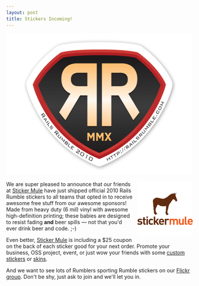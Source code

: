 ```yaml
---
layout: post
title: Stickers Incoming!
---
```


<img src="/images/2010/10/rumble_sticker.png" width="560" height="380" />

<p><a href="http://www.stickermule.com/"><img src="/images/2010/10/stickermule_150.png" width="150" height="150" style="float: right; margin: 0 0 10px 10px;" /></a>We are super pleased to announce that our friends at <a href="http://www.stickermule.com">Sticker Mule</a> have just shipped official 2010 Rails Rumble stickers to all teams that opted in to receive awesome free stuff from our awesome sponsors!  Made from heavy duty (6 mil) vinyl with awesome high-definition printing; these babies are designed to resist fading <strong>and</strong> beer spills &mdash; not that you'd ever drink beer and code. ;-)</p>

<p>Even better, <a href="http://www.stickermule.com/">Sticker Mule</a> is including a $25 coupon on the back of each sticker good for your next order.  Promote your business, OSS project, event, or just wow your friends with some <a href="http://www.stickermule.com/t/categories/custom-stickers">custom stickers</a> or <a href="http://www.stickermule.com/t/categories/custom-skins">skins</a>.</p>

<p>And we want to see lots of Rumblers sporting Rumble stickers on our <a href="http://www.flickr.com/groups/rumble2010/">Flickr group</a>.  Don't be shy, just ask to join and we'll let you in.</p>

